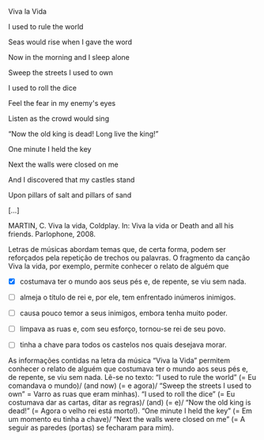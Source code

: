 

Viva la Vida

I used to rule the world

Seas would rise when I gave the word

Now in the morning and I sleep alone

Sweep the streets I used to own

I used to roll the dice

Feel the fear in my enemy's eyes

Listen as the crowd would sing

“Now the old king is dead! Long live the king!”

One minute I held the key

Next the walls were closed on me

And I discovered that my castles stand

Upon pillars of salt and pillars of sand

\[…]

MARTIN, C. Viva la vida, Coldplay. In: Viva la vida or Death and all his friends. Parlophone, 2008.

Letras de músicas abordam temas que, de certa forma, podem ser reforçados pela repetição de trechos ou palavras. O fragmento da canção Viva la vida, por exemplo, permite conhecer o relato de alguém que



- [x] costumava ter o mundo aos seus pés e, de repente, se viu sem nada.
- [ ] almeja o título de rei e, por ele, tem enfrentado inúmeros inimigos.
- [ ] causa pouco temor a seus inimigos, embora tenha muito poder.
- [ ] limpava as ruas e, com seu esforço, tornou-se rei de seu povo.
- [ ] tinha a chave para todos os castelos nos quais desejava morar.


As informações contidas na letra da música “Viva la Vida” permitem conhecer o relato de alguém que costumava ter o mundo aos seus pés e, de repente, se viu sem nada. Lê-se no texto: “I used to rule the world” (= Eu comandava o mundo)/ (and now) (= e agora)/ “Sweep the streets I used to own” = Varro as ruas que eram minhas). “I used to roll the dice” (= Eu costumava dar as cartas, ditar as regras)/ (and) (= e)/ “Now the old king is dead!” (= Agora o velho rei está morto!). “One minute I held the key” (= Em um momento eu tinha a chave)/ “Next the walls were closed on me” (= A seguir as paredes (portas) se fecharam para mim).

        